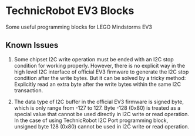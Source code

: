 # TechnicRobot EV3 Blocks
Some useful programming blocks for LEGO Mindstorms EV3

## Known Issues

1. Some chipset I2C write operation must be ended with an I2C stop condition for working properly. However, there is no explicit way in the high level I2C interface of official EV3 firmware to generate the I2C stop condition after the write bytes. But it can be solved by a tricky method: Explicitly read an extra byte after the write bytes within the same I2C transaction.

1. The data type of I2C buffer in the official EV3 firmware is signed byte, which is only range from -127 to 127. Byte -128 (0x80) is treated as a special value that cannot be used directly in I2C write or read operation. In the case of using TechnicRobot I2C Port programming block, unsigned byte 128 (0x80) cannot be used in I2C write or read operation.
